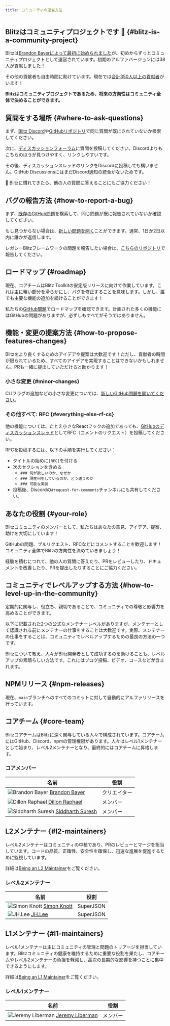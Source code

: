 ```yaml
---
title: コミュニティの運営方法
---
```


## Blitzはコミュニティプロジェクトです 🤝 {#blitz-is-a-community-project}

Blitzは[Brandon Bayerによって最初に始められました](./community-history)が、初めからずっとコミュニティプロジェクトとして運営されています。初期のアルファバージョンには38人が貢献しました！

その他の貢献者も自由時間に助けています。現在では[合計350人以上の貢献者](https://github.com/blitz-js/blitz#contributors-)がいます！

**Blitzはコミュニティプロジェクトであるため、将来の方向性はコミュニティ全体で決めることができます。**

## 質問をする場所 {#where-to-ask-questions}

まず、[Blitz Discord](https://discord.blitzjs.com)や[GitHubリポジトリ](https://github.com/blitz-js/blitz)で同じ質問が既にされていないか検索してください。

次に、[ディスカッションフォーラム](https://github.com/blitz-js/blitz/discussions)に質問を投稿してください。Discordよりもこちらのほうが見つけやすく、リンクしやすいです。

その後、ディスカッションスレッドのリンクをDiscordに投稿しても構いません。GitHub DiscussionsにはまだDiscord通知の統合がないためです。

🙏 Blitzに慣れてきたら、他の人の質問に答えることにもご協力ください！

## バグの報告方法 {#how-to-report-a-bug}

まず、[既存のGitHub問題](https://github.com/blitz-js/blitz/issues?q=is%3Aissue)を検索して、同じ問題が既に報告されていないか確認してください。

もし見つからない場合は、[新しい問題を開く](https://github.com/blitz-js/blitz/issues/new/choose)ことができます。通常、1日か2日以内に誰かが返信します。

レガシーBlitzフレームワークの問題を報告したい場合は、[こちらのリポジトリ](https://github.com/blitz-js/legacy-framework)で報告してください。

## ロードマップ {#roadmap}

現在、コアチームはBlitz Toolkitの安定版リリースに向けて作業しています。これは主に粗い部分を滑らかにし、バグを修正することを意味します。しかし、誰でも主要な機能の追加を続けることができます！

私たちの[GitHub問題](https://github.com/blitz-js/blitz/issues)でロードマップを確認できます。計画された多くの機能にはGitHubの問題がありますが、必ずしもすべてがそうではありません。

## 機能・変更の提案方法 {#how-to-propose-features-changes}

Blitzをより良くするためのアイデアや提案は大歓迎です！ただし、貢献者の時間が限られているため、すべてのアイデアを実現することはできないかもしれません。PRも一緒に提出していただけると助かります！

### 小さな変更 {#minor-changes}

CLIフラグの追加などの小さな変更については、[新しいGitHub問題を開いてください](https://github.com/blitz-js/blitz/issues/new/choose)。

### その他すべて: RFC {#everything-else-rf-cs}

他の機能については、たとえ小さなReactフックの追加であっても、[GitHubのディスカッションスレッド](https://github.com/blitz-js/blitz/discussions/category_choices)としてRFC（コメントのリクエスト）を投稿してください。

RFCを投稿するには、以下の手順を実行してください：

- タイトルの始めに`[RFC]`を付ける
- 次のセクションを含める
  - `### 何が欲しいのか、なぜか`
  - `### 現在何をしているのか、どう違うのか`
  - `### 可能な実装`
- 投稿後、Discordの`#request-for-comments`チャンネルにも共有してください。

## あなたの役割 {#your-role}

Blitzコミュニティのメンバーとして、私たちはあなたの意見、アイデア、提案、助けを大切にしています！

GitHubの問題、プルリクエスト、RFCなどにコメントすることを歓迎します！コミュニティ全体でBlitzの方向性を決めていきましょう！

経験を積むにつれて、他の人の質問に答えたり、PRをレビューしたり、ドキュメントを改善したり、PRを提出したりすることにご協力ください。

## コミュニティでレベルアップする方法 {#how-to-level-up-in-the-community}

定期的に関与し、役立ち、親切であることで、コミュニティでの尊敬と影響力を高めることができます。

以下に記載された2つの公式なメンテナーレベルがありますが、メンテナーとして認識される前にメンテナーの仕事をすることは大歓迎です。実際、メンテナーの仕事をすることは、コミュニティでレベルアップするための最良の方法の一つです。

Blitzについて教え、人々がBlitz開発者として成功するのを助けることも、レベルアップの素晴らしい方法です。これにはブログ投稿、ビデオ、コースなどが含まれます。

## NPMリリース {#npm-releases}

現在、`main`ブランチへのすべてのコミットに対して自動的にアルファリリースを行っています。

## コアチーム {#core-team}

BlitzコアチームはBlitzに深く関与している人々で構成されています。コアチームにはGitHub、Discord、npmの管理権限があります。人々はレベル1メンテナーとして始まり、レベル2メンテナーとなり、最終的にはコアチームに昇格します。

### コアメンバー

| 名前 | 役割 |
| --- | --- |
| ![Brandon Bayer](https://avatars3.githubusercontent.com/u/8813276?v=4) [Brandon Bayer](https://twitter.com/flybayer) | クリエイター |
| ![Dillon Raphael](https://avatars.githubusercontent.com/u/3496193?v=4) [Dillon Raphael](https://twitter.com/dillonraphael) | メンバー |
| ![Siddharth Suresh](https://avatars.githubusercontent.com/u/83594610?v=4) [Siddharth Suresh](https://siddharthsuresh.vercel.app/) | メンバー |

## L2メンテナー {#l2-maintainers}

レベル2メンテナーはコミュニティの中核であり、PRのレビューとマージを担当しています。コードの品質、正確性、安全性を確保し、迅速な進展を促進するために監視しています。

詳細は[Being an L2 Maintainer](./maintainers)をご覧ください。

### レベル2メンテナー

| 名前 | 役割 |
| --- | --- |
| ![Simon Knott](https://avatars1.githubusercontent.com/u/14912729?v=4) [Simon Knott](http://simonknott.de) | SuperJSON |
| ![JH.Lee](https://avatars.githubusercontent.com/u/39466936?v=4) [JH.Lee](http://jins.dev) | SuperJSON |

## L1メンテナー {#l1-maintainers}

レベル1メンテナーは主にコミュニティの管理と問題のトリアージを担当しています。Blitzコミュニティの健康を維持するために重要な役割を果たし、コアチームやレベル2メンテナーの負担を軽減し、高次の長期的な影響を持つことに集中できるようにします。

詳細は[Being an L1 Maintainer](./maintainers)をご覧ください。

### レベル1メンテナー

| 名前 | 役割 |
| --- | --- |
| ![Jeremy Liberman](https://avatars3.githubusercontent.com/u/2754163?v=4) [Jeremy Liberman](http://jeremyliberman.com/) | メンバー |
